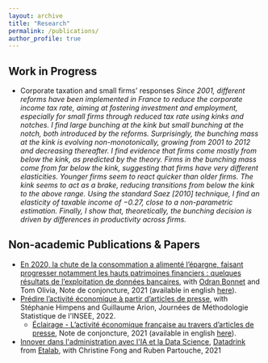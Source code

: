 ```yaml
---
layout: archive
title: "Research"
permalink: /publications/
author_profile: true
---
```


## Work in Progress

* Corporate taxation and small firms' responses
_Since 2001, different reforms have been implemented in France to reduce the corporate income tax rate, aiming at
fostering investment and employment, especially for small firms through reduced tax rate using kinks and notches.
I find large bunching at the kink but small bunching at the notch, both introduced by the reforms. Surprisingly, the
bunching mass at the kink is evolving non-monotonically, growing from 2001 to 2012 and decreasing thereafter. I find
evidence that firms come mostly from below the kink, as predicted by the theory. Firms in the bunching mass come
from far below the kink, suggesting that firms have very different elasticities. Younger firms seem to react quicker
than older firms. The kink seems to act as a brake, reducing transitions from below the kink to the above range.
Using the standard Saez [2010] technique, I find an elasticity of taxable income of −0.27, close to a non-parametric
estimation. Finally, I show that, theoretically, the bunching decision is driven by differences in productivity across
firms._


## Non-academic Publications & Papers
* [En 2020, la chute de la consommation a alimenté l’épargne, faisant progresser notamment les hauts patrimoines financiers : quelques résultats de l’exploitation de données bancaires](https://www.insee.fr/fr/statistiques/5232043?sommaire=5232077), with [Odran Bonnet](https://www.odranbonnet.com) and Tom Olivia, Note de conjoncture, 2021 (available in english [here](https://www.insee.fr/en/statistiques/5351886?sommaire=5233864)).
* [Prédire l’activité économique à partir d’articles de presse](http://jms-insee.fr/jms2022s19_2/), with Stéphanie Himpens and Guillaume Arion, Journées de Méthodologie Statistique de l'INSEE, 2022.
  + [Éclairage - L’activité économique française au travers d’articles de presse](https://www.insee.fr/fr/statistiques/5232051?sommaire=5232077), Note de conjoncture, 2021 (available in english [here](https://www.insee.fr/en/statistiques/5351871?sommaire=5233864)).
* [Innover dans l'administration avec l'IA et la Data Science](https://www.dailymotion.com/video/x84hp0x), [Datadrink](https://www.etalab.gouv.fr/communaute/) from [Etalab](https://www.etalab.gouv.fr/), with Christine Fong and Ruben Partouche, 2021
